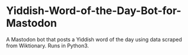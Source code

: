 # Yiddish-Word-of-the-Day-Bot-for-Mastodon
A Mastodon bot that posts a Yiddish word of the day using data scraped from Wiktionary. Runs in Python3.
